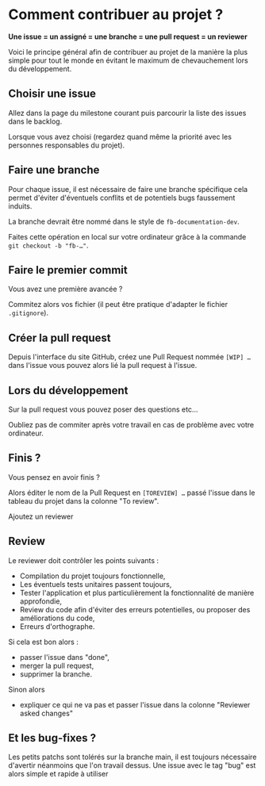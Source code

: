 # Comment contribuer au projet ?

**Une issue = un assigné = une branche = une pull request = un reviewer**

Voici le principe général afin de contribuer au projet de la manière la plus
simple pour tout le monde en évitant le maximum de chevauchement lors du
développement.

## Choisir une issue

Allez dans la page du milestone courant puis parcourir la liste des issues dans
le backlog.

Lorsque vous avez choisi (regardez quand même la priorité avec les personnes
responsables du projet).

## Faire une branche

Pour chaque issue, il est nécessaire de faire une branche spécifique cela permet
d'éviter d'éventuels conflits et de potentiels bugs faussement induits.

La branche devrait être nommé dans le style de `fb-documentation-dev`.

Faites cette opération en local sur votre ordinateur grâce à la commande 
`git checkout -b "fb-…"`.

## Faire le premier commit

Vous avez une première avancée ? 

Commitez alors vos fichier (il peut être pratique d'adapter le fichier
`.gitignore`).

## Créer la pull request 

Depuis l'interface du site GitHub, créez une Pull Request nommée `[WIP] …`
dans l'issue vous pouvez alors lié la pull request à l'issue.

## Lors du développement

Sur la pull request vous pouvez poser des questions etc…

Oubliez pas de commiter après votre travail en cas de problème avec votre
ordinateur.

## Finis ? 

Vous pensez en avoir finis ? 

Alors éditer le nom de la Pull Request en `[TOREVIEW] …` passé l'issue dans le
tableau du projet dans la colonne "To review".

Ajoutez un reviewer

## Review

Le reviewer doit contrôler les points suivants :

* Compilation du projet toujours fonctionnelle,
* Les éventuels tests unitaires passent toujours,
* Tester l'application et plus particulièrement la fonctionnalité de manière
  approfondie,
* Review du code afin d'éviter des erreurs potentielles, ou proposer des
  améliorations du code,
* Erreurs d'orthographe.

Si cela est bon alors :

* passer l'issue dans "done",
* merger la pull request,
* supprimer la branche.

Sinon alors

* expliquer ce qui ne va pas et passer l'issue dans la colonne "Reviewer asked
  changes"

## Et les bug-fixes ?

Les petits patchs sont tolérés sur la branche main, il est toujours nécessaire
d'avertir néanmoins que l'on travail dessus. Une issue avec le tag "bug" est
alors simple et rapide à utiliser
